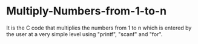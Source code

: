 # Multiply-Numbers-from-1-to-n
It is the C code that multiplies the numbers from 1 to n which is entered by the user at a very simple level using "printf", "scanf" and "for".
